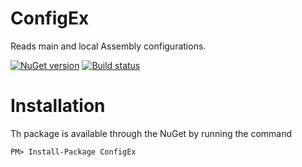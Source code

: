 # ConfigEx

Reads main and local Assembly configurations.

[![NuGet version](https://badge.fury.io/nu/ConfigEx.svg)](https://badge.fury.io/nu/ConfigEx)
[![Build status](https://ci.appveyor.com/api/projects/status/uolv3hyw0v03a869?svg=true)](https://ci.appveyor.com/project/kirmir/configex-qe6wv)

# Installation

Th package is available through the NuGet by running the command

```
PM> Install-Package ConfigEx
```
